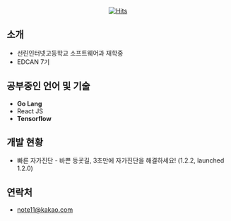 <div align=center>

[![Hits](https://hits.seeyoufarm.com/api/count/incr/badge.svg?url=https%3A%2F%2Fgithub.com%2Fnote11g&count_bg=%234CCCDF&title_bg=%234C94AE&icon=&icon_color=%23FFFFFF&title=visitors&edge_flat=false)](https://hits.seeyoufarm.com)

</div>


## 소개
- 선린인터넷고등학교 소프트웨어과 재학중
- EDCAN 7기

## 공부중인 언어 및 기술
- **Go Lang**
- React JS
- **Tensorflow**

## 개발 현황
- 빠른 자가진단 - 바쁜 등굣길, 3초만에 자가진단을 해결하세요! (1.2.2, launched 1.2.0)

## 연락처
- note11@kakao.com
